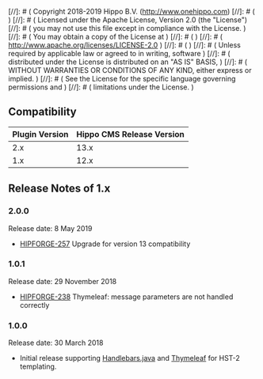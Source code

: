[//]: # (  Copyright 2018-2019 Hippo B.V. (http://www.onehippo.com)
[//]: # (  )
[//]: # (  Licensed under the Apache License, Version 2.0 (the "License")
[//]: # (  you may not use this file except in compliance with the License.  )
[//]: # (  You may obtain a copy of the License at  )
[//]: # (  )
[//]: # (       http://www.apache.org/licenses/LICENSE-2.0  )
[//]: # (  )
[//]: # (  Unless required by applicable law or agreed to in writing, software  )
[//]: # (  distributed under the License is distributed on an "AS IS" BASIS,  )
[//]: # (  WITHOUT WARRANTIES OR CONDITIONS OF ANY KIND, either express or implied.  )
[//]: # (  See the License for the specific language governing permissions and  )
[//]: # (  limitations under the License.  )

## Compatibility

| Plugin Version | Hippo CMS Release Version |
|----------------|---------------------------|
| 2.x            | 13.x                      |
| 1.x            | 12.x                      |

## Release Notes of 1.x

### 2.0.0

<p class="smallnote">Release date: 8 May 2019</p>

- [HIPFORGE-257](https://issues.onehippo.com/browse/HIPFORGE-257) Upgrade for version 13 compatibility


### 1.0.1
<p class="smallnote">Release date: 29 November 2018</p>

- [HIPFORGE-238](https://issues.onehippo.com/browse/HIPFORGE-238) Thymeleaf: message parameters are not handled correctly

### 1.0.0
<p class="smallnote">Release date: 30 March 2018</p>

- Initial release supporting [Handlebars.java](https://github.com/jknack/handlebars.java) and [Thymeleaf](https://www.thymeleaf.org/)
  for HST-2 templating.
